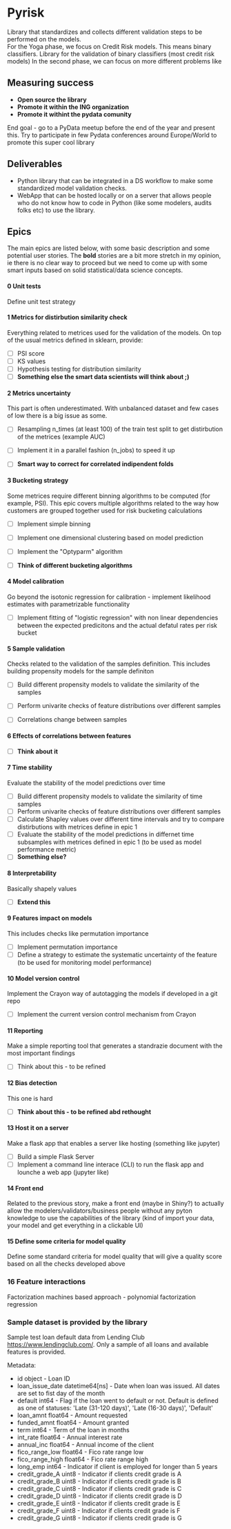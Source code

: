 # Pyrisk
Library that standardizes and collects different validation steps to be performed on the models. <br>
For the Yoga phase, we focus on Credit Risk models. This means binary classifiers.
Library for the validation of binary classifiers (most credit risk models)
In the second phase, we can focus on more different problems like 

## Measuring success
- **Open source the library**
- **Promote it within the ING organization**
- **Promote it withint the pydata comunity**

End goal - go to a PyData meetup before the end of the year and present this. Try to participate in few Pydata conferences around Europe/World to promote this super cool library

## Deliverables
- Python library that can be integrated in a DS workflow to make some standardized model validation checks.
- WebApp that can be hosted locally or on a server that allows people who do not know how to code in Python (like some modelers, audits folks etc) to use the library.



## Epics
The main epics are listed below, with some basic description and some potential user stories.
The **bold** stories are a bit more stretch in my opinion, ie there is no clear way to proceed but we need to come up with some smart inputs based on solid statistical/data science concepts.

#### 0 Unit tests
Define unit test strategy

#### 1 Metrics for distirbution similarity check
Everything related to metrices used for the validation of the models.
On top of the usual metrics defined in sklearn, provide:
- [ ] PSI score
- [ ] KS values
- [ ] Hypothesis testing for distribution similarity
- [ ] **Something else the smart data scientists will think about ;)** 

#### 2 Metrics uncertainty
This part is often underestimated.
With unbalanced dataset and few cases of low there is a big issue as some.
- [ ] Resampling n_times (at least 100) of the train test split to get distirbution of the metrices (example AUC)
- [ ] Implement it in a parallel fashion (n_jobs) to speed it up
- [ ] **Smart way to correct for correlated indipendent folds**


#### 3 Bucketing strategy
Some metrices require different binning algorithms to be computed (for example, PSI).
This epic covers multiple algorithms related to the way how customers are grouped together used for risk bucketing calculations
- [ ] Implement simple binning
- [ ] Implement one dimensional clustering based on model prediction
- [ ] Implement the "Optyparm" algorithm
- [ ] **Think of different bucketing algorithms**


#### 4 Model calibration
Go beyond the isotonic regression for calibration - implement likelihood estimates with parametrizable functionality
- [ ] Implement fitting of "logistic regression" with non linear dependencies between the expected predicitons and the actual defatul rates per risk bucket

#### 5 Sample validation
Checks related to the validation of the samples definition. This includes building propensity models for the sample definiton
- [ ] Build different propensity models to validate the similarity of the samples
- [ ] Perform univarite checks of feature distributions over different samples
- [ ] Correlations change between samples


#### 6 Effects of correlations between features
- [ ] **Think about it**

#### 7 Time stability
Evaluate the stability of the model predictions over time
- [ ] Build different propensity models to validate the similarity of time samples 
- [ ] Perform univarite checks of feature distributions over different samples
- [ ] Calculate Shapley values over different time intervals and try to compare distirbutions with metrices define in epic 1
- [ ] Evaluate the stability of the model predictions in differnet time subsamples with metrices defined in epic 1 (to be used as model performance metric)
- [ ] **Something else?**

#### 8 Interpretability
Basically shapely values
- [ ] **Extend this**

#### 9 Features impact on models
This includes checks like permutation importance
- [ ] Implement permutation importance
- [ ] Define a strategy to estimate the systematic uncertainty of the feature (to be used for monitoring model performance)

#### 10 Model version control
Implement the Crayon way of autotagging the models if developed in a git repo
- [ ] Implement the current version control mechanism from Crayon

#### 11 Reporting
Make a simple reporting tool that generates a standrazie document with the most important findings
- [ ] Think about this - to be refined

#### 12 Bias detection
This one is hard
- [ ] **Think about this - to be refined abd rethought**

#### 13 Host it on a server
Make a flask app that enables a server like hosting (something like jupyter)
- [ ] Build a simple Flask Server
- [ ] Implement a command line interace (CLI) to run the flask app and lounche a web app (jupyter like)

#### 14 Front end
Related to the previous story, make a front end (maybe in Shiny?) to actually allow the modelers/validators/business people without any pyton knowledge to  use the capabilities of the library (kind of import your data, your model and get everything in a clickable UI)

#### 15 Define some criteria for model quality
Define some standard criteria for model quality that will give a quality score based on all the checks developed above

### 16 Feature interactions 
Factorization machines based approach - polynomial factorization regression

### Sample dataset is provided by the library

Sample test loan default data from Lending Club https://www.lendingclub.com/. Only a sample of all loans and available features is provided.

Metadata:

* id                         object - Loan ID
* loan_issue_date    datetime64[ns] - Date when loan was issued. All dates are set to fist day of the month
* default                     int64 - Flag if the loan went to default or not. 
                                    Default is defined as one of statuses: 'Late (31-120 days)', 'Late (16-30 days)', 'Default'
* loan_amnt                 float64 - Amount requested
* funded_amnt               float64 - Amount granted
* term                        int64 - Term of the loan in months
* int_rate                  float64 - Annual interest rate
* annual_inc                float64 - Annual income of the client
* fico_range_low            float64 - Fico rate range low
* fico_range_high           float64 - Fico rate range high
* long_emp                    int64 - Indicator if client is employed for longer than 5 years
* credit_grade_A              uint8 - Indicator if clients credit grade is A
* credit_grade_B              uint8 - Indicator if clients credit grade is B
* credit_grade_C              uint8 - Indicator if clients credit grade is C
* credit_grade_D              uint8 - Indicator if clients credit grade is D
* credit_grade_E              uint8 - Indicator if clients credit grade is E
* credit_grade_F              uint8 - Indicator if clients credit grade is F
* credit_grade_G              uint8 - Indicator if clients credit grade is G

